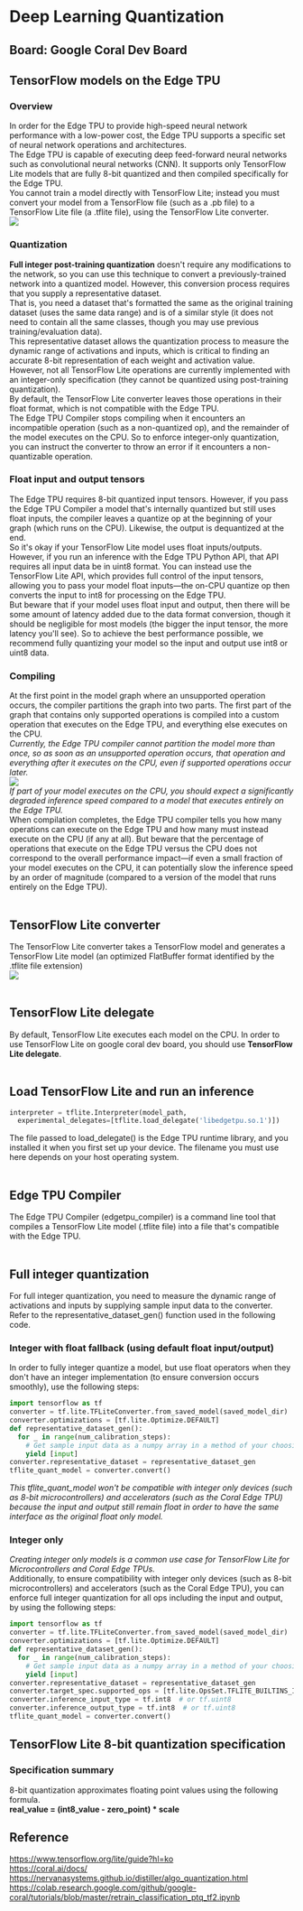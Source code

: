 # Deep Learning Quantization
## Board: Google Coral Dev Board  

## TensorFlow models on the Edge TPU
### Overview
In order for the Edge TPU to provide high-speed neural network performance with a low-power cost, the Edge TPU supports a specific set of neural network operations and architectures.  
The Edge TPU is capable of executing deep feed-forward neural networks such as convolutional neural networks (CNN). It supports only TensorFlow Lite models that are fully 8-bit quantized and then compiled specifically for the Edge TPU.  
You cannot train a model directly with TensorFlow Lite; instead you must convert your model from a TensorFlow file (such as a .pb file) to a TensorFlow Lite file (a .tflite file), using the TensorFlow Lite converter.  
<img src=https://coral.ai/static/docs/images/edgetpu/compile-workflow.png>  

### Quantization
**Full integer post-training quantization** doesn't require any modifications to the network, so you can use this technique to convert a previously-trained network into a quantized model. However, this conversion process requires that you supply a representative dataset.  
That is, you need a dataset that's formatted the same as the original training dataset (uses the same data range) and is of a similar style (it does not need to contain all the same classes, though you may use previous training/evaluation data).  
This representative dataset allows the quantization process to measure the dynamic range of activations and inputs, which is critical to finding an accurate 8-bit representation of each weight and activation value.  
However, not all TensorFlow Lite operations are currently implemented with an integer-only specification (they cannot be quantized using post-training quantization).  
By default, the TensorFlow Lite converter leaves those operations in their float format, which is not compatible with the Edge TPU.  
The Edge TPU Compiler stops compiling when it encounters an incompatible operation (such as a non-quantized op), and the remainder of the model executes on the CPU. So to enforce integer-only quantization, you can instruct the converter to throw an error if it encounters a non-quantizable operation.  

### Float input and output tensors
The Edge TPU requires 8-bit quantized input tensors. However, if you pass the Edge TPU Compiler a model that's internally quantized but still uses float inputs, the compiler leaves a quantize op at the beginning of your graph (which runs on the CPU). Likewise, the output is dequantized at the end.  
So it's okay if your TensorFlow Lite model uses float inputs/outputs. However, if you run an inference with the Edge TPU Python API, that API requires all input data be in uint8 format. You can instead use the TensorFlow Lite API, which provides full control of the input tensors, allowing you to pass your model float inputs—the on-CPU quantize op then converts the input to int8 for processing on the Edge TPU.  
But beware that if your model uses float input and output, then there will be some amount of latency added due to the data format conversion, though it should be negligible for most models (the bigger the input tensor, the more latency you'll see). So to achieve the best performance possible, we recommend fully quantizing your model so the input and output use int8 or uint8 data.

### Compiling
At the first point in the model graph where an unsupported operation occurs, the compiler partitions the graph into two parts. The first part of the graph that contains only supported operations is compiled into a custom operation that executes on the Edge TPU, and everything else executes on the CPU.  
*Currently, the Edge TPU compiler cannot partition the model more than once, so as soon as an unsupported operation occurs, that operation and everything after it executes on the CPU, even if supported operations occur later.*  
<img src=https://coral.ai/static/docs/images/edgetpu/compile-tflite-to-edgetpu.png>  
*If part of your model executes on the CPU, you should expect a significantly degraded inference speed compared to a model that executes entirely on the Edge TPU.*  
When compilation completes, the Edge TPU compiler tells you how many operations can execute on the Edge TPU and how many must instead execute on the CPU (if any at all). But beware that the percentage of operations that execute on the Edge TPU versus the CPU does not correspond to the overall performance impact—if even a small fraction of your model executes on the CPU, it can potentially slow the inference speed by an order of magnitude (compared to a version of the model that runs entirely on the Edge TPU).
<br></br>

## TensorFlow Lite converter
The TensorFlow Lite converter takes a TensorFlow model and generates a TensorFlow Lite model (an optimized FlatBuffer format identified by the .tflite file extension)  
<img src=https://www.tensorflow.org/lite/images/convert/convert.png>
<br></br>

## TensorFlow Lite delegate
By default, TensorFlow Lite executes each model on the CPU. In order to use TensorFlow Lite on google coral dev board, you should use **TensorFlow Lite delegate**.
<br></br>

## Load TensorFlow Lite and run an inference
~~~python
interpreter = tflite.Interpreter(model_path,
  experimental_delegates=[tflite.load_delegate('libedgetpu.so.1')])
~~~
The file passed to load_delegate() is the Edge TPU runtime library, and you installed it when you first set up your device. The filename you must use here depends on your host operating system.
<br></br>

## Edge TPU Compiler
The Edge TPU Compiler (edgetpu_compiler) is a command line tool that compiles a TensorFlow Lite model (.tflite file) into a file that's compatible with the Edge TPU.
<br></br>

## Full integer quantization
For full integer quantization, you need to measure the dynamic range of activations and inputs by supplying sample input data to the converter. Refer to the representative_dataset_gen() function used in the following code.  

### Integer with float fallback (using default float input/output)
In order to fully integer quantize a model, but use float operators when they don't have an integer implementation (to ensure conversion occurs smoothly), use the following steps:
~~~python
import tensorflow as tf
converter = tf.lite.TFLiteConverter.from_saved_model(saved_model_dir)
converter.optimizations = [tf.lite.Optimize.DEFAULT]
def representative_dataset_gen():
  for _ in range(num_calibration_steps):
    # Get sample input data as a numpy array in a method of your choosing.
    yield [input]
converter.representative_dataset = representative_dataset_gen
tflite_quant_model = converter.convert()
~~~  
*This tflite_quant_model won't be compatible with integer only devices (such as 8-bit microcontrollers) and accelerators (such as the Coral Edge TPU) because the input and output still remain float in order to have the same interface as the original float only model.*  

### Integer only
*Creating integer only models is a common use case for TensorFlow Lite for Microcontrollers and Coral Edge TPUs.*  
Additionally, to ensure compatibility with integer only devices (such as 8-bit microcontrollers) and accelerators (such as the Coral Edge TPU), you can enforce full integer quantization for all ops including the input and output, by using the following steps:
~~~python
import tensorflow as tf
converter = tf.lite.TFLiteConverter.from_saved_model(saved_model_dir)
converter.optimizations = [tf.lite.Optimize.DEFAULT]
def representative_dataset_gen():
  for _ in range(num_calibration_steps):
    # Get sample input data as a numpy array in a method of your choosing.
    yield [input]
converter.representative_dataset = representative_dataset_gen
converter.target_spec.supported_ops = [tf.lite.OpsSet.TFLITE_BUILTINS_INT8]
converter.inference_input_type = tf.int8  # or tf.uint8
converter.inference_output_type = tf.int8  # or tf.uint8
tflite_quant_model = converter.convert()
~~~

## TensorFlow Lite 8-bit quantization specification  
### Specification summary
8-bit quantization approximates floating point values using the following formula.  
**real_value = (int8_value - zero_point) * scale**


## Reference
https://www.tensorflow.org/lite/guide?hl=ko  
https://coral.ai/docs/  
https://nervanasystems.github.io/distiller/algo_quantization.html  
https://colab.research.google.com/github/google-coral/tutorials/blob/master/retrain_classification_ptq_tf2.ipynb
